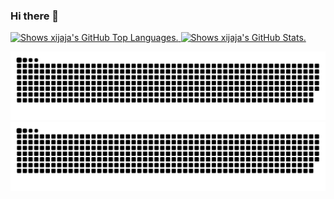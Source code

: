 ### Hi there 👋

<a href="https://github.com/xijaja">
  <picture>
  <source media="(prefers-color-scheme: dark)" srcset="https://github-readme-stats.vercel.app/api/top-langs/?username=xijaja&layout=compact&locale=cn&hide_border=true&theme=dark">
  <img alt="Shows xijaja's GitHub Top Languages." src="https://github-readme-stats.vercel.app/api/top-langs/?username=xijaja&layout=compact&locale=cn&hide_border=true&theme=default" width="355" height="170">
</picture>
</a>
<a href="https://github.com/xijaja">
  <picture>
  <source media="(prefers-color-scheme: dark)" srcset="https://github-readme-stats.vercel.app/api?username=xijaja&hide=prs&count_private=true&show_icons=true&locale=cn&hide_border=true&theme=dark">
  <img alt="Shows xijaja's GitHub Stats." src="https://github-readme-stats.vercel.app/api?username=xijaja&hide=prs&count_private=true&show_icons=true&locale=cn&hide_border=true&theme=default" width="460" height="170">
</picture>
</a>

![Snake animation light](https://raw.githubusercontent.com/xijaja/xijaja/output/github-contribution-grid-snake-light.svg#gh-light-mode-only)
![Snake animation dark](https://raw.githubusercontent.com/xijaja/xijaja/output/github-contribution-grid-snake-dark.svg#gh-dark-mode-only)

<!--
**xijaja/xijaja** is a ✨ _special_ ✨ repository because its `README.md` (this file) appears on your GitHub profile.

Here are some ideas to get you started:

- 🔭 I’m currently working on ...
- 🌱 I’m currently learning ...
- 👯 I’m looking to collaborate on ...
- 🤔 I’m looking for help with ...
- 💬 Ask me about ...
- 📫 How to reach me: ...
- 😄 Pronouns: ...
- ⚡ Fun fact: ...

参考：https://www.cnblogs.com/BNTang/articles/13629840.html
-->
